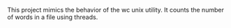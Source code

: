 This project mimics the behavior of the wc unix utility.  It counts the number of words in a file using threads.
